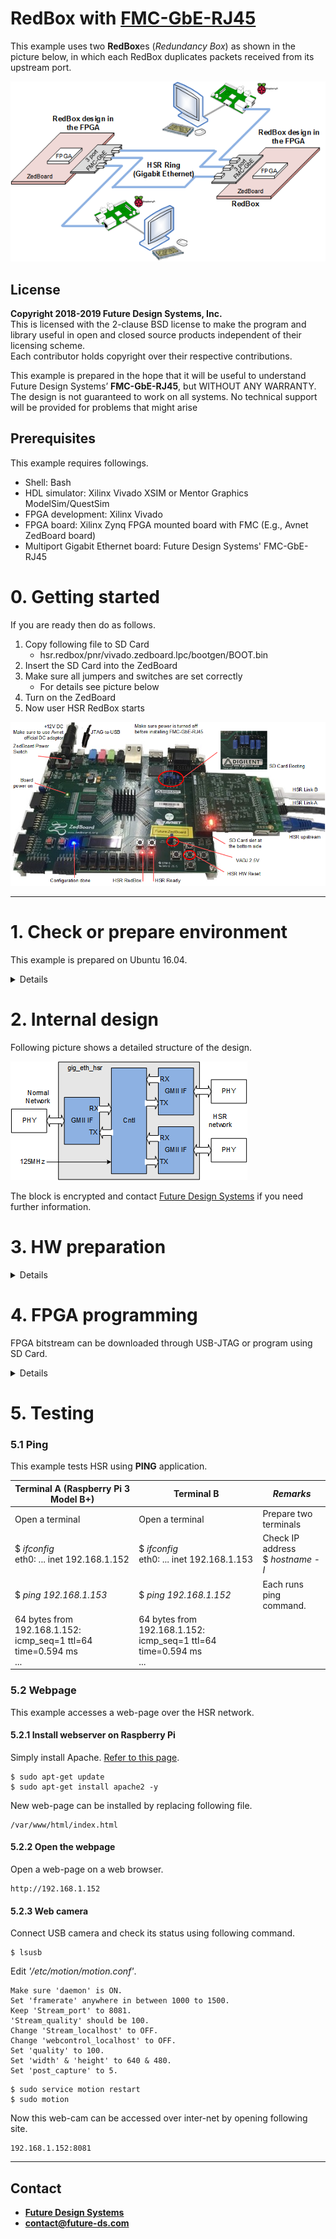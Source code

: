# RedBox with <a href="http://www.future-ds.com/en/products.html#FMC_GBE_RJ45" target="_blank">FMC-GbE-RJ45</a>
This example uses two **RedBox**es (*Redundancy Box*) as shown in the picture below, in which each RedBox duplicates packets received from its upstream port.

![RedBox Example structure](./doc/images/hsr_redbox.png "RedBox Example structure")

## License
**Copyright 2018-2019 Future Design Systems, Inc.**<br>
This is licensed with the 2-clause BSD license to make the program and library useful in open and closed source products independent of their licensing scheme.<br>
Each contributor holds copyright over their respective contributions.

This example is prepared in the hope that it will be useful to understand Future Design Systems’ **FMC-GbE-RJ45**, but WITHOUT ANY WARRANTY. The design is not guaranteed to work on all systems. No technical support will be provided for problems that might arise

## Prerequisites
This example requires followings.
* Shell: Bash
* HDL simulator: Xilinx Vivado XSIM or Mentor Graphics ModelSim/QuestSim
* FPGA development: Xilinx Vivado
* FPGA board: Xilinx Zynq FPGA mounted board with FMC (E.g., Avnet ZedBoard board)
* Multiport Gigabit Ethernet board: Future Design Systems' FMC-GbE-RJ45

# 0. Getting started
If you are ready then do as follows.

   1. Copy following file to SD Card
      * hsr.redbox/pnr/vivado.zedboard.lpc/bootgen/BOOT.bin
   2. Insert the SD Card into the ZedBoard
   4. Make sure all jumpers and switches are set correctly
      * For details see picture below
   5. Turn on the ZedBoard
   8. Now user HSR RedBox starts

![RedBox on ZedBoard ](./doc/images/hsr_redbox-zed.png "RedBox on ZedBoard")

---
# 1. Check or prepare environment
This example is prepared on Ubuntu 16.04.<br>
<details>

### 1.1 FMC-GbE-RJ45
This example requires FMC-GbE-RJ45 board.

### 1.2 Xilinx
This example requires Xilinx development packages, which is Xilinx Vivado.

If Xilinx Vivado pkg is installed on */opt/Xilinx/Vivado/2018.3*,
then source following script.

    $ source /opt/Xilinx/Vivado/2018.3/settings64.sh

It can be checked as follows.

    $ which vivado
      /opt/Xilinx/Vivado/2018.3/bin/vivado

### 1.3 HDL simulator
This example uses one of following HDL simulators to run simulation.
* Xilinx Vivado Simulator (xsim)
* Mentor Graphics ModelSim or QuestaSim

</details>

# 2. Internal design
Following picture shows a detailed structure of the design.

![Internal structure](./doc/images/hsr_redbox-block.png "Internal structure")

The block is encrypted and
contact [Future Design Systems](mailto:contact@future-ds.com) if you need further information.

# 3. HW preparation

<details>

### 3.1 Prepare IP
This example uses following module.

  * gig_eth_hsr

<details>

Those HW blocks are given in the directory specified by *$FIP_HOME* environment variable.

This step requires Xilinx package and you should reflect the correct version if the version is not *2018.3*.

This step uses Avnet ZedBoard and you should reflect the correct one if the board is not the same.
The ZedBoard has Zynq7000 series FPGA and 'z7' indicates FPGA type Zynq7000.

#### 3.1.4 gig_eth_hsr
It is Gigabit Ethernet HSR (High-availability Seamless Redundancy Controller).

  1. go to following directory and run make<br />
     ```
     $ cd $FIP_HOME/gig_eth_hsr/fifo_async/z7/vivado.2018.3
     $ make
     ```
  2. go to following directory and run make<br />
     ```
     $ cd $FIP_HOME/gig_eth_hsr/fifo_sync/z7/vivado.2018.3
     $ make
     ```

To see how it works using HDL simulator.

  1. go to following directory and run make<br>
     ```
     $ cd $FIP_HOME/gig_eth_hsr/sim/xsim
     $ make
     ```
  2. open 'wave.vcd' using VCD viewer, e.g., GTKwave.
     ```
     $ gtkwave wave.vcd
     ```

</details>

### 3.2 HW simulation
This step runs simulation in order to verify functionality,
where a few number of HSR nodes are connected to build HSR ring
and each HSR node consists of tester and the design for PL.

![Simulation](./doc/images/hsr_redbox-simulation.png "Simulation")

<details>

#### 3.2.1 Xilinx Vivado Simulator

  1. go to 'hw/sim/xsim'
  2. 'BOARD_ZED' macro should be defined in 'sim_define.v' file.
  3. run 'make'<br />
     ```
     $ make
     ```
     For more details, have a look at 'Makefile'.
  4. check simulation result by viewing 'wave.vcd'<br>
     This step requires VCD viewer, for example GTKwave.
     ```
     $ gtkwave wave.vcd
     ```

Following simulation wave demonstrates a scenario
that NODE 0 receives a packet from its upstream port.

  1. NODE 0 duplicates the packet and sends NODE 1 and NODE 2
  2. NODE 1 receives a packet from NODE 0
     1. forwards it to the NODE 2
  3. NODE 2 receives a packet form NODE 0
     1. forwards it to the NODE 1
  4. NODE 1 receives a packet from NODE 2
     1. removes it since it has been received already (It is called Quick Remove.)
  5. NODE 2 receives a packet from NODE 1
     1. removes it since it has been received already (It is called Quick Remove.)

![Simulation Wave](./doc/images/hsr_redbox-simulation-wave.png "Simulation Wave")

Following simulation wave demonstrates a scenario
that NODE 0 receives a broadcasting packet from its upstream port.

  1. NODE 0 duplicates the packet and sends NODE 1 and NODE 2
  2. NODE 1 receives a packet from NODE 0
     1. forwards it to the NODE 2
     2. forwards it to the upstream port, since it is broadcasting
  3. NODE 2 receives a packet form NODE 0
     1. forwards it to the NODE 1
     2. forwards it to the upstream port, since it is broadcasting
  4. NODE 1 receives a packet from NODE 2
     1. removes it since it has been received already (It is called Quick Remove.)
  5. NODE 2 receives a packet from NODE 1
     1. removes it since it has been received already (It is called Quick Remove.)

![Simulation Wave for broadcasting](./doc/images/hsr_redbox-simulation-wave-broadcasting.png "Simulation Wave for broadcasting")

You can add or modify testing scenario by updating 'tester.v' in 'hw/beh/verilog' directory.

#### 3.2.2 Mentor Graphics ModelSim or QuestaSim

  1. go to 'hw/sim/modelsim.vivado
  2. 'BOARD_ZED' macro should be defined in 'sim_define.v' file.
  3. run 'make'<br />
     ```
     $ make
     ```
     For more details, have a look at 'Makefile'.
  4. check simulation result by viewing 'wave.vcd'<br>
     This step requires VCD viewer, for example GTKwave.
     ```
     $ gtkwave wave.vcd
     ```
</details>

### 3.3 FPGA Implementation

<details>

  1. Prepare EDIF for the design
      ```
      $ cd hw/pnr/vivavo.zedboard.lpc
      $ make
      ```

</details>

</details>

# 4. FPGA programming
FPGA bitstream can be downloaded through USB-JTAG or program using SD Card.

<details>

### 4.2 Download through JTAG port
HW bitstream be downloaded to the board through JTAG port, and
this method needs to do again each time turning on the board.
Connect JTAG port.

   ```
   $ cd hw/pnr/vivado.zedboard.lpc/download
   $ make
   ```

### 4.2 SD Card preparation (optional)
HW bitstream can be stored in SD Card, and
this method makes the board start automatically when turned on.

  1. Prepare SD Card image<br>
     ```
     $ cd hw/pnr/vivado.zedboard.lpc/bootgen
     $ make
     ```
  2. Copy 'BOOT.bin' to the SD Card (It should be FAT32 file system.)
     * Insert this SD Card into the ZedBoard
     * Make sure setting of jumper: JP-7/8/9/10/11 = G/G/V/V/G
</details>

# 5. Testing

### 5.1 Ping
This example tests HSR using **PING** application.

| Terminal A (Raspberry Pi 3 Model B+) | Terminal B | *Remarks* |
| --- | --- | --- |
| Open a terminal | Open a terminal | Prepare two terminals |
| $ *ifconfig*<br>eth0: ... inet 192.168.1.152 | $ *ifconfig*<br>eth0: ... inet 192.168.1.153 | Check IP address<br>$ *hostname -I* |
| $ *ping 192.168.1.153* | $ *ping 192.168.1.152* | Each runs ping command. |
| 64 bytes from 192.168.1.152: icmp_seq=1 ttl=64 time=0.594 ms<br>... | 64 bytes from 192.168.1.152: icmp_seq=1 ttl=64 time=0.594 ms<br>... | &nbsp; |

### 5.2 Webpage
This example accesses a web-page over the HSR network.

#### 5.2.1 Install webserver on Raspberry Pi
Simply install Apache.  <a href="https://www.raspberrypi.org/documentation/remote-access/web-server/apache.md" target="_blank">Refer to this page</a>.
```
$ sudo apt-get update
$ sudo apt-get install apache2 -y
```

New web-page can be installed by replacing following file.
```
/var/www/html/index.html
```

#### 5.2.2 Open the webpage
Open a web-page on a web browser.
```
http://192.168.1.152
```

#### 5.2.3 Web camera
Connect USB camera and check its status using following command.
```
$ lsusb
```

Edit *'/etc/motion/motion.conf'*.
```
Make sure 'daemon' is ON.
Set 'framerate' anywhere in between 1000 to 1500.
Keep 'Stream_port' to 8081.
'Stream_quality' should be 100.
Change 'Stream_localhost' to OFF.
Change 'webcontrol_localhost' to OFF.
Set 'quality' to 100.
Set 'width' & 'height' to 640 & 480.
Set 'post_capture' to 5.
```

```
$ sudo service motion restart
$ sudo motion
```

Now this web-cam can be accessed over inter-net by opening following site.
```
192.168.1.152:8081
```

---
## Contact
* <a href="http://www.future-ds.com" target="_blank">**Future Design Systems**</a>
* **[contact@future-ds.com](mailto:contact@future-ds.com)**
